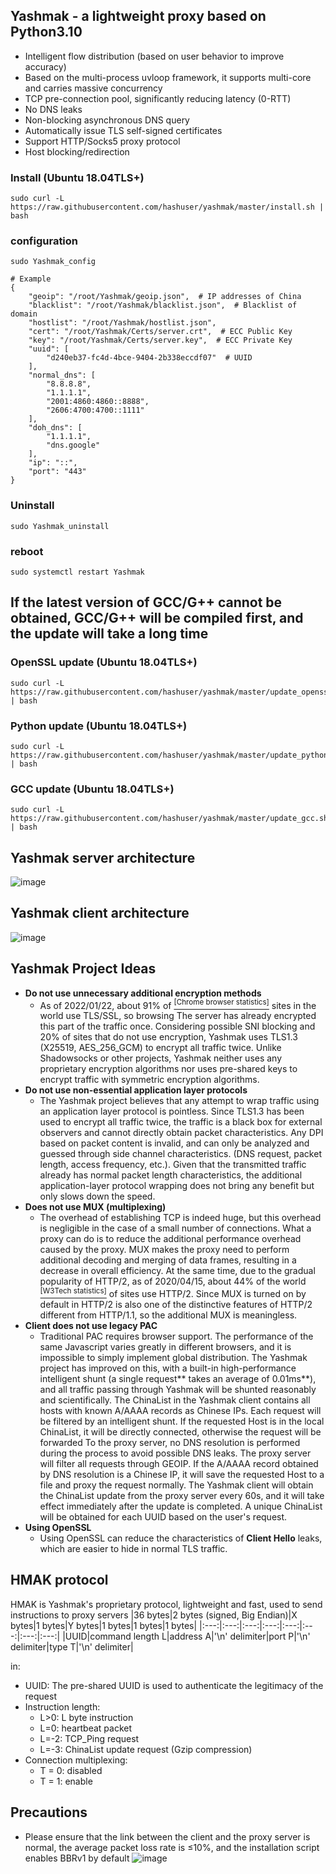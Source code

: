 ## Yashmak - a lightweight proxy based on Python3.10 
* Intelligent flow distribution (based on user behavior to improve accuracy)
* Based on the multi-process uvloop framework, it supports multi-core and carries massive concurrency
* TCP pre-connection pool, significantly reducing latency (0-RTT)
* No DNS leaks
* Non-blocking asynchronous DNS query
* Automatically issue TLS self-signed certificates
* Support HTTP/Socks5 proxy protocol
* Host blocking/redirection

### Install (Ubuntu 18.04TLS+)
```
sudo curl -L https://raw.githubusercontent.com/hashuser/yashmak/master/install.sh | bash
```
### configuration
```
sudo Yashmak_config
```
```shell
# Example
{
    "geoip": "/root/Yashmak/geoip.json",  # IP addresses of China
    "blacklist": "/root/Yashmak/blacklist.json",  # Blacklist of domain
    "hostlist": "/root/Yashmak/hostlist.json",
    "cert": "/root/Yashmak/Certs/server.crt",  # ECC Public Key
    "key": "/root/Yashmak/Certs/server.key",  # ECC Private Key
    "uuid": [
        "d240eb37-fc4d-4bce-9404-2b338eccdf07"  # UUID
    ],
    "normal_dns": [
        "8.8.8.8",
        "1.1.1.1",
        "2001:4860:4860::8888",
        "2606:4700:4700::1111"
    ],
    "doh_dns": [
        "1.1.1.1",
        "dns.google"
    ],
    "ip": "::",
    "port": "443"
}
```
### Uninstall
```
sudo Yashmak_uninstall
```
### reboot
```
sudo systemctl restart Yashmak
```

## If the latest version of GCC/G++ cannot be obtained, GCC/G++ will be compiled first, and the update will take a long time

### OpenSSL update (Ubuntu 18.04TLS+)
```
sudo curl -L https://raw.githubusercontent.com/hashuser/yashmak/master/update_openssl.sh | bash
```
### Python update (Ubuntu 18.04TLS+)
```
sudo curl -L https://raw.githubusercontent.com/hashuser/yashmak/master/update_python.sh | bash
```
### GCC update (Ubuntu 18.04TLS+)
```
sudo curl -L https://raw.githubusercontent.com/hashuser/yashmak/master/update_gcc.sh | bash
```
## Yashmak server architecture
![image](https://github.com/hashuser/yashmak/raw/master/recourse/server.png)
## Yashmak client architecture
![image](https://github.com/hashuser/yashmak/raw/master/recourse/local.png)
## Yashmak Project Ideas
* **Do not use unnecessary additional encryption methods**
   * As of 2022/01/22, about 91% of [<sup>[Chrome browser statistics]</sup>](https://transparencyreport.google.com/https) sites in the world use TLS/SSL, so browsing The server has already encrypted this part of the traffic once. Considering possible SNI blocking and 20% of sites that do not use encryption, Yashmak uses TLS1.3 (X25519, AES_256_GCM) to encrypt all traffic twice. Unlike Shadowsocks or other projects, Yashmak neither uses any proprietary encryption algorithms nor uses pre-shared keys to encrypt traffic with symmetric encryption algorithms.
* **Do not use non-essential application layer protocols**
   * The Yashmak project believes that any attempt to wrap traffic using an application layer protocol is pointless. Since TLS1.3 has been used to encrypt all traffic twice, the traffic is a black box for external observers and cannot directly obtain packet characteristics. Any DPI based on packet content is invalid, and can only be analyzed and guessed through side channel characteristics. (DNS request, packet length, access frequency, etc.). Given that the transmitted traffic already has normal packet length characteristics, the additional application-layer protocol wrapping does not bring any benefit but only slows down the speed.
* **Does not use MUX (multiplexing)**
   * The overhead of establishing TCP is indeed huge, but this overhead is negligible in the case of a small number of connections. What a proxy can do is to reduce the additional performance overhead caused by the proxy. MUX makes the proxy need to perform additional decoding and merging of data frames, resulting in a decrease in overall efficiency. At the same time, due to the gradual popularity of HTTP/2, as of 2020/04/15, about 44% of the world [<sup>[W3Tech statistics]</sup>](https://w3techs.com/technologies/details/ce-http2) of sites use HTTP/2. Since MUX is turned on by default in HTTP/2 is also one of the distinctive features of HTTP/2 different from HTTP/1.1, so the additional MUX is meaningless.
* **Client does not use legacy PAC**
   * Traditional PAC requires browser support. The performance of the same Javascript varies greatly in different browsers, and it is impossible to simply implement global distribution. The Yashmak project has improved on this, with a built-in high-performance intelligent shunt (a single request** takes an average of 0.01ms**), and all traffic passing through Yashmak will be shunted reasonably and scientifically. The ChinaList in the Yashmak client contains all hosts with known A/AAAA records as Chinese IPs. Each request will be filtered by an intelligent shunt. If the requested Host is in the local ChinaList, it will be directly connected, otherwise the request will be forwarded To the proxy server, no DNS resolution is performed during the process to avoid possible DNS leaks. The proxy server will filter all requests through GEOIP. If the A/AAAA record obtained by DNS resolution is a Chinese IP, it will save the requested Host to a file and proxy the request normally. The Yashmak client will obtain the ChinaList update from the proxy server every 60s, and it will take effect immediately after the update is completed. A unique ChinaList will be obtained for each UUID based on the user's request.
* **Using OpenSSL**
   * Using OpenSSL can reduce the characteristics of **Client Hello** leaks, which are easier to hide in normal TLS traffic.
## HMAK protocol
HMAK is Yashmak's proprietary protocol, lightweight and fast, used to send instructions to proxy servers
|36 bytes|2 bytes (signed, Big Endian)|X bytes|1 bytes|Y bytes|1 bytes|1 bytes|1 bytes|
|:---:|:---:|:---:|:---:|:---:|:---:|:---:|:---:|
|UUID|command length L|address A|'\n' delimiter|port P|'\n' delimiter|type T|'\n' delimiter|

in:
* UUID: The pre-shared UUID is used to authenticate the legitimacy of the request
* Instruction length:
   * L>0: L byte instruction
   * L=0: heartbeat packet
   * L=-2: TCP_Ping request
   * L=-3: ChinaList update request (Gzip compression)
* Connection multiplexing:
   * T = 0: disabled
   * T = 1: enable
## Precautions
* Please ensure that the link between the client and the proxy server is normal, the average packet loss rate is ≤10%, and the installation script enables BBRv1 by default
![image](https://raw.githubusercontent.com/hashuser/yashmak/master/recourse/2020-04-19%20132834.png)
